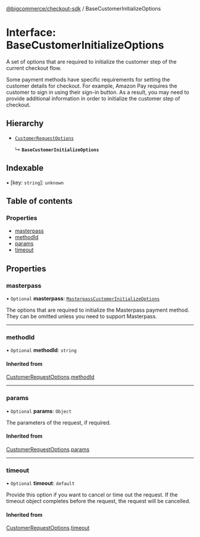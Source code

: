 [@bigcommerce/checkout-sdk](../README.md) / BaseCustomerInitializeOptions

# Interface: BaseCustomerInitializeOptions

A set of options that are required to initialize the customer step of the
current checkout flow.

Some payment methods have specific requirements for setting the customer
details for checkout. For example, Amazon Pay requires the customer to sign in
using their sign-in button. As a result, you may need to provide additional
information in order to initialize the customer step of checkout.

## Hierarchy

- [`CustomerRequestOptions`](CustomerRequestOptions.md)

  ↳ **`BaseCustomerInitializeOptions`**

## Indexable

▪ [key: `string`]: `unknown`

## Table of contents

### Properties

- [masterpass](BaseCustomerInitializeOptions.md#masterpass)
- [methodId](BaseCustomerInitializeOptions.md#methodid)
- [params](BaseCustomerInitializeOptions.md#params)
- [timeout](BaseCustomerInitializeOptions.md#timeout)

## Properties

### masterpass

• `Optional` **masterpass**: [`MasterpassCustomerInitializeOptions`](MasterpassCustomerInitializeOptions.md)

The options that are required to initialize the Masterpass payment method.
They can be omitted unless you need to support Masterpass.

___

### methodId

• `Optional` **methodId**: `string`

#### Inherited from

[CustomerRequestOptions](CustomerRequestOptions.md).[methodId](CustomerRequestOptions.md#methodid)

___

### params

• `Optional` **params**: `Object`

The parameters of the request, if required.

#### Inherited from

[CustomerRequestOptions](CustomerRequestOptions.md).[params](CustomerRequestOptions.md#params)

___

### timeout

• `Optional` **timeout**: `default`

Provide this option if you want to cancel or time out the request. If the
timeout object completes before the request, the request will be
cancelled.

#### Inherited from

[CustomerRequestOptions](CustomerRequestOptions.md).[timeout](CustomerRequestOptions.md#timeout)
